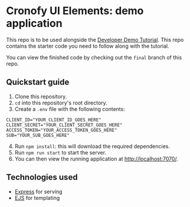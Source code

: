 # Cronofy UI Elements: demo application

This repo is to be used alongside the [Developer Demo Tutorial](https://docs.cronofy.com/developers/getting-started/demo-app). This repo contains the starter code you need to follow along with the tutorial.

You can view the finished code by checking out the `final` branch of this repo.

## Quickstart guide

1. Clone this repository.
2. `cd` into this repository's root directory.
3. Create a `.env` file with the following contents:

```
CLIENT_ID="YOUR_CLIENT_ID_GOES_HERE"
CLIENT_SECRET="YOUR_CLIENT_SECRET_GOES_HERE"
ACCESS_TOKEN="YOUR_ACCESS_TOKEN_GOES_HERE"
SUB="YOUR_SUB_GOES_HERE"
```

4. Run `npm install`: this will download the required dependencies.
5. Run `npm run start` to start the server.
6. You can then view the running application at [http://localhost:7070/](http://localhost:7070/).

## Technologies used

* [Express](https://expressjs.com/) for serving
* [EJS](https://ejs.co/) for templating